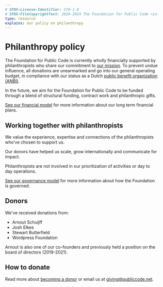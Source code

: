 ```yaml
---
# SPDX-License-Identifier: CC0-1.0
# SPDX-FileCopyrightText: 2020-2024 The Foundation for Public Code <info@publiccode.net>
type: resource
explains: our policy on philanthropy
---
```


# Philanthropy policy

The Foundation for Public Code is currently wholly financially supported by philanthropists who share our commitment to [our mission](mission.md).
To prevent undue influence, all donations are unearmarked and go into our general operating budget, in compliance with our status as a Dutch [public benefit organization (ANBI)](https://www.belastingdienst.nl/wps/wcm/connect/bldcontenten/belastingdienst/business/business-public-benefit-organisations/public_benefit_organisations/public_benefit_organisations).

In the future, we aim for the Foundation for Public Code to be funded through a blend of structural funding, contract work and philanthropic gifts.

[See our financial model](financial-model.md) for more information about our long term financial plans.

## Working together with philanthropists

We value the experience, expertise and connections of the philanthropists who've chosen to support us.

Our donors have helped us scale, grow internationally and communicate for impact.

Philanthropists are not involved in our prioritization of activities or day to day operations.

[See our governance model](governance-model.md) for more information about how the Foundation is governed.

## Donors

We've received donations from:

* Arnout Schuijff
* Josh Elkes
* Stewart Butterfield
* Wordpress Foundation

Arnout is also one of our co-founders and previously held a position on the board of directors (2019-2021).

## How to donate

Read more about [becoming a donor](../CONTRIBUTING.md#institutional-giving-and-philanthropy) or email us at <giving@publiccode.net>.
